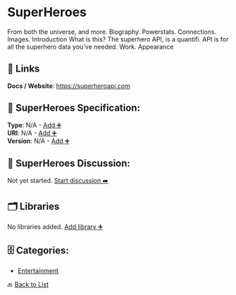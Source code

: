 # SuperHeroes

From both the universe, and more. Biography. Powerstats. Connections. Images. Introduction What is this? The superhero API, is a quantifi. API is for all the superhero data you've needed. Work. Appearance

##  🔗 Links
**Docs / Website**: https://superheroapi.com

## 🧬 SuperHeroes Specification:
**Type**: N/A - [Add ➕](https://github.com/apis-list/apis-list/edit/main/apis/superheroes/superheroes.yaml)  
**URI**: N/A - [Add ➕](https://github.com/apis-list/apis-list/edit/main/apis/superheroes/superheroes.yaml)  
**Version**: N/A - [Add ➕](https://github.com/apis-list/apis-list/edit/main/apis/superheroes/superheroes.yaml)

## 💬 SuperHeroes Discussion:
Not yet started. [Start discussion ➡️](https://github.com/apis-list/apis-list/discussions/new)

## 🗂️ Libraries

No libraries added. [Add library ➕](https://github.com/apis-list/apis-list/edit/main/apis/superheroes/superheroes.yaml)    


## 🗄️ Categories:
- [Entertainment](https://github.com/apis-list/apis-list#entertainment-)

🔙  [Back to List](https://github.com/apis-list/apis-list)
